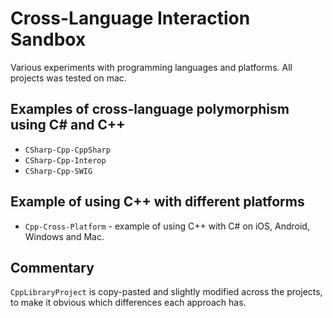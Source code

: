 # Cross-Language Interaction Sandbox

Various experiments with programming languages and platforms. All projects was tested on mac.

## Examples of cross-language polymorphism using C# and C++
* `CSharp-Cpp-CppSharp`
* `CSharp-Cpp-Interop`
* `CSharp-Cpp-SWIG`

## Example of using C++ with different platforms
* `Cpp-Cross-Platform` - example of using C++ with C# on iOS, Android, Windows and Mac.

## Commentary
`CppLibraryProject` is copy-pasted and slightly modified across the projects, to make it obvious which differences each approach has.

